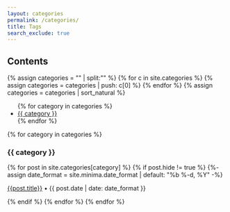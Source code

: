 ```yaml
---
layout: categories
permalink: /categories/
title: Tags
search_exclude: true
---
```


<h2>Contents</h2>

{% assign categories = "" | split:"" %}
{% for c in site.categories %}
  {% assign categories = categories | push: c[0] %}
{% endfor %}
{% assign categories = categories | sort_natural %}

<ul>
{% for category in categories %}
  <li><a href="#{{ category }}">{{ category }}</a></li>
{% endfor %}
</ul>

{% for category in categories %}
    <h3 id ="{{ category }}"><i class="fas fa-tags category-tags-icon"></i></i> {{ category }}</h3>
    <a name="{{ category | slugize }}"></a>
    {% for post in site.categories[category] %}
      {% if post.hide != true %}
      {%- assign date_format = site.minima.date_format | default: "%b %-d, %Y" -%}
      <article class="archive-item">
        <p class="post-meta post-meta-title"><a class="page-meta" href="{{ site.baseurl }}{{ post.url }}">{{post.title}}</a>  • {{ post.date | date: date_format }}</p>
      </article>
      {% endif %}
    {% endfor %}
{% endfor %}